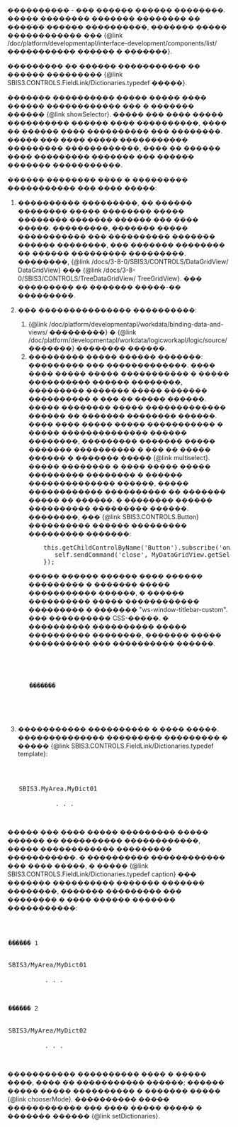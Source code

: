 ���������� - ��� ������ ������ ��������. ����� �������� ������� �������� �� ������ ������ ����������,
������� ����� ������������ ��� {@link /doc/platform/developmentapl/interface-development/components/list/ ����������� ������ � �������}.

��������� �� ������ ����������� �� ������ ��������� {@link SBIS3.CONTROLS.FieldLink/Dictionaries.typedef �����}.

������� ���������� ����� ����� ���� ������ ������������ ��� � ������� ������ {@link showSelector}.
����� ��� ���� ����� ���������� ������ ���� ����������, ���� �� ������ ���� ���������� ��� ��������.
����� ��� ���� ����� ����������� ��������� ������������, ���� �� ������ ���� ��������� ������� ��� ������ ������� �����������.

������ �������� ���� � ��������� ����������� ��� ���� �����:

1. ���������� ���������, �� ������ �������� ����� �������� ����� �������� ������� ������ ��� ���� �����.
   ���������, ������� ����� ����������� ��� ���������� ������� ������ ��������, ��� ������� �������� �� ������ ��������� ���������.
   ��������, {@link /docs/3-8-0/SBIS3/CONTROLS/DataGridView/ DataGridView} ��� {@link /docs/3-8-0/SBIS3/CONTROLS/TreeDataGridView/ TreeGridView}. ��� ��������� �� ������� �����-�� ���������.
   
2. ��� ��������������� ����������:
   1. {@link /doc/platform/developmentapl/workdata/binding-data-and-views/ ���������} � {@link /doc/platform/developmentapl/workdata/logicworkapl/logic/source/ �������} �������� ������.
   2. ��������� ����� ������ �������: ��������� ��� �������������.
      ���� ���� ����� ����� ����������� � ����� ���������� ������ ��������, ��������� ������� ����� �������
      ���������� � ��� �� ����� ������. ����� �������� ����� ������������� ������ �� ������� �������� ������.
      ���� ���� ����� ����� ����������� � ����� �������������� ������ ��������, ��������� ������� ����� �������
      ���������� � ��� �� ����� ������ � ������� ����� {@link multiselect}.
      ����� �������� � ���� ����� ����� ��������� �������� � ������ �������������� ������, ����� ������������
      ���������� �� ������� ����� �� ������. � �������� ������ ���������� ��������� ������.
      ��������, ��� {@link SBIS3.CONTROLS.Button} ���������� ������ ��������� ��������� �������:
      <pre>
          this.getChildControlByName('Button').subscribe('onActivated', function() {
             self.sendCommand('close', MyDataGridView.getSelectedKeys());  // ������ ���������� ������� ����� ��������������� ��������� ���������
          });
      </pre>
      ����� ������ ������ ���� ������ ��������� � ������� ����� ����������� ������, � ������ ����������
      ����� ������������ ��������� � ������� "ws-window-titlebar-custom". ��� ���������� CSS-�����. �
      ���������� ���������� ����� ���������� ��������, ������� ����� ���������� ��� ���������� ������.
      <pre class="brush: xml">
         <div class="ws-window-titlebar-custom"> <!-- �� ������ ������� ���������� ��������� CSS-�����, ������� ��������� ��� � ����� ������� ������ -->
            <component data-component="SBIS3.CONTROLS.Button" name="SelectButton" class="controls-demo-FieldLinkDemoTemplate__SelectButton"> <!-- ������������ ������, ������������ ��� ������������� ��������� �������� -->
               <option name="caption">�������</option> <!-- ������������� ������� �� ������ -->
            </component>
         </div>
      </pre>
	  
3. ����������� ���������� � ���� �����. �������������� ��������� ��������� � ����� {@link SBIS3.CONTROLS.FieldLink/Dictionaries.typedef template}:
   <pre class="brush: xml">
       <options name="dictionaries" type="array">
          <options>
             <option name="template">SBIS3.MyArea.MyDict01</option>
             . . .
          </options>
       </options>
   </pre>
   
����� ��� ���� ����� ��������� ����� ������ �� ���������� ������������, ����� ������������ ��������� �����������.
� ���������� ������������ ��� ���� �����, � ����� {@link SBIS3.CONTROLS.FieldLink/Dictionaries.typedef caption} ��� ������� ���������� ������� ������� ��������,
������� ��������� ��� �������� � ���� ������ ������� �����������:
<pre class="brush: xml">
    <options name="dictionaries" type="array">
       <options>
          <option name="caption">������ 1</option>
          <option name="template">SBIS3/MyArea/MyDict01</option>
          . . .
       </options>
       <options>
          <option name="caption">������ 2</option>
          <option name="template">SBIS3/MyArea/MyDict02</option>
          . . .
       </options>
    </options>
</pre>

����������� ���������� ���� � ����� ����, ���� �� ����������� ������; ������ ����� �����
���������� � ������� ����� {@link chooserMode}.
���������� ����� ������������ ��� ���� ����� ����� � ������� ������ {@link setDictionaries}.
